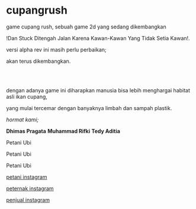 # cupangrush
<p>game cupang rush, sebuah game 2d yang sedang dikembangkan</p>
<p>!Dan Stuck Ditengah Jalan Karena Kawan-Kawan Yang Tidak Setia Kawan!.</p>
<p>versi alpha rev ini masih perlu perbaikan;</p>
<p>akan terus dikembangkan.</p>
<br></br>
<p>dengan adanya game ini diharapkan manusia bisa lebih menghargai habitat asli ikan cupang,</p> 
<p>yang mulai tercemar dengan banyaknya limbah dan sampah plastik.</p>

<p><i>hormat kami;</i></p>
<b>Dhimas Pragata</b>
<b>Muhammad Rifki</b>
<b>Tedy Aditia</b>
<p>Petani Ubi</p>
<p>Petani Ubi</p>
<p>Petani Ubi</p>

<p><a href="www.instagram.com/hekilledhim">petani instagram</a></p>
<p><a href="www.instagram.com/rikurifuki">peternak instagram</a></p>
<p><a href="www.instagram.com/tedyaditeaaa">penjual instagram</a></p>
